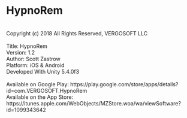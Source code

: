 # HypnoRem<br/>
<br/>
Copyright (c) 2018 All Rights Reserved, VERGOSOFT LLC<br/>
<br/>
Title: HypnoRem<br/>
Version: 1.2<br/>
Author: Scott Zastrow<br/>
Platform: iOS & Android<br/>
Developed With Unity 5.4.0f3<br/>
<br/>
Available on Google Play: https://play.google.com/store/apps/details?id=com.VERGOSOFT.HypnoRem
<br/>
Available on the App Store: https://itunes.apple.com/WebObjects/MZStore.woa/wa/viewSoftware?id=1099343642